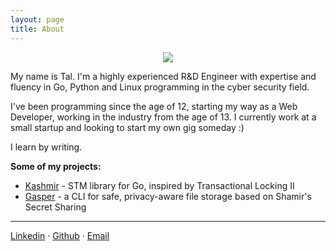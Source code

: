 ```yaml
---
layout: page
title: About
---
```


<p align="center">
  <img src="/assets/images/profile.jpg" />
</p>

My name is Tal. I'm a highly experienced R&D Engineer with expertise and fluency in Go, Python and Linux programming in the cyber security field.  

I've been programming since the age of 12, starting my way as a Web Developer, working in the industry from the age of 13. I currently work at a small startup and looking to start my own gig someday :)  

I learn by writing.
 

**Some of my projects:**

* [Kashmir](https://github.com/talhof8/kashmir) - STM library for Go, inspired by Transactional Locking II
* [Gasper](https://github.com/talhof8/gasper) - a CLI for safe, privacy-aware file storage based on Shamir's Secret Sharing

----------

[Linkedin](https://www.linkedin.com/in/tal-hoffman/) · [Github](https://github.com/talhof8) · [Email](mailto:talhof8@gmail.com)